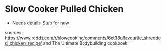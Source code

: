 # Slow Cooker Pulled Chicken

- Needs details. Stub for now

sources: https://www.reddit.com/r/slowcooking/comments/6xt38u/favourite_shredded_chicken_recipe/ and  The Ultimate Bodybuilding cookbook

